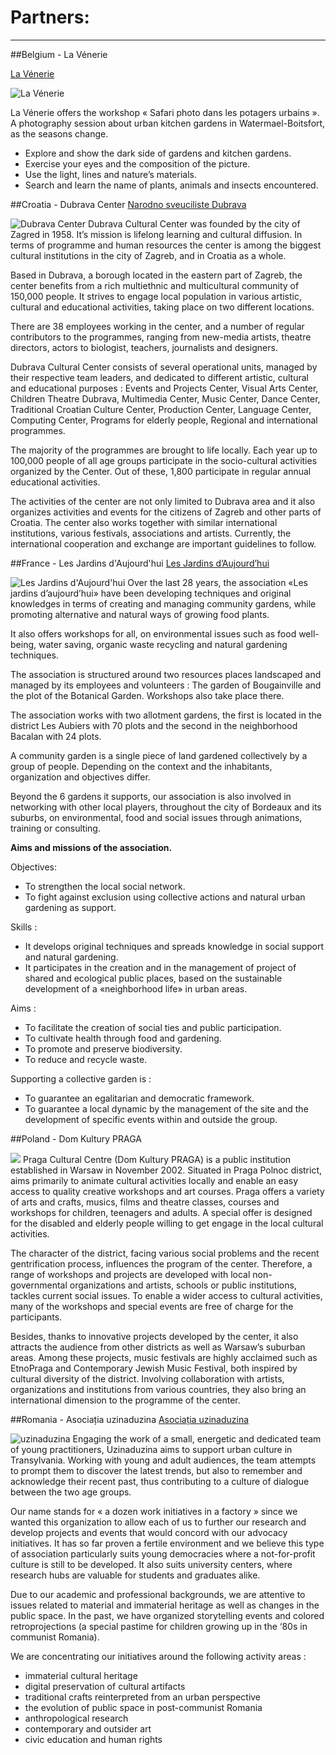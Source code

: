 # Partners:


---

##Belgium - La Vénerie

[La Vénerie](http://lavenerie.be)

![La Vénerie](OtherImages/lavenerie.png)


La Vénerie offers the workshop «  Safari photo dans les potagers urbains ». A photography session about urban kitchen gardens in Watermael-Boitsfort, as the seasons change.

* Explore and show the dark side of gardens and kitchen gardens.
* Exercise your eyes and the composition of the picture.
* Use the light, lines and nature’s materials.
* Search and learn the name of plants, animals and insects encountered.


##Croatia - Dubrava Center
[Narodno sveuciliste Dubrava](http://www.ns-dubrava.hr)


![Dubrava Center](OtherImages/dubrava.png)
Dubrava Cultural Center was founded by the city of Zagred in 1958. It’s mission is lifelong learning and cultural diffusion. In terms of programme and human resources the center is among the biggest cultural institutions in the city of Zagreb, and in Croatia as a whole.

Based in Dubrava, a borough located in the eastern part of Zagreb, the center benefits from a rich multiethnic and multicultural community of 150,000 people. It strives to engage local population in various artistic, cultural and educational activities, taking place on two different locations.

There are 38 employees working in the center, and a number of regular contributors to the programmes, ranging from new-media artists, theatre directors, actors to biologist, teachers, journalists and designers.

Dubrava Cultural Center consists of several operational units, managed by their respective team leaders, and dedicated to different artistic, cultural and educational purposes : Events and Projects Center, Visual Arts Center, Children Theatre Dubrava, Multimedia Center, Music Center, Dance Center, Traditional Croatian Culture Center, Production Center, Language Center, Computing Center, Programs for elderly people, Regional and international programmes.

The majority of the programmes are brought to life locally. Each year up to 100,000 people of all age groups participate in the socio-cultural activities organized by the Center. Out of these, 1,800 participate in regular annual educational activities.

The activities of the center are not only limited to Dubrava area and it also organizes activities and events for the citizens of Zagreb and other parts of Croatia. The center also works together with similar international institutions, various festivals, associations and artists. Currently, the international cooperation and exchange are important guidelines to follow.

##France - Les Jardins d'Aujourd'hui
[Les Jardins d’Aujourd’hui](http://association-les-jardins-daujourdhui.asso-web.com/)

![Les Jardins d'Aujourd'hui](OtherImages/aujourdhui.png)
Over the last 28 years, the association «Les jardins d’aujourd’hui» have been developing techniques and original knowledges in terms of creating and managing community gardens, while promoting alternative and natural ways of growing food plants.

It also offers workshops for all, on environmental issues such as food well-being, water saving, organic waste recycling and natural gardening techniques.

The association is structured around two resources places landscaped and managed by its employees and volunteers : The garden of Bougainville and the plot of the Botanical Garden. Workshops also take place there.

The association works with two allotment gardens, the first is located in the district Les Aubiers with 70 plots and the second in the neighborhood Bacalan with 24 plots.

A community garden is a single piece of land gardened collectively by a group of people. Depending on the context and the inhabitants, organization and objectives differ.

Beyond the 6 gardens it supports, our association is also involved in networking with other local players, throughout the city of Bordeaux and its suburbs, on environmental, food and social issues through animations, training or consulting.


**Aims and missions of the association.**

Objectives:

* To strengthen the local social network.
* To fight against exclusion using collective actions and natural urban gardening as support.


Skills :

* It develops original techniques and spreads knowledge in social support and natural gardening.
* It participates in the creation and in the management of project of shared and ecological public places, based on the sustainable development of a «neighborhood life» in urban areas.


Aims :

* To facilitate the creation of social ties and public participation.
* To cultivate health through food and gardening.
* To promote and preserve biodiversity.
* To reduce and recycle waste.


Supporting a collective garden is :
* To guarantee an egalitarian and democratic framework.
* To guarantee a local dynamic by the management of the site and the development of specific events within and outside the group.

##Poland - Dom Kultury PRAGA

![](WarsawPhotos/warsaw_10.jpg)
Praga Cultural Centre (Dom Kultury PRAGA) is a public institution established in Warsaw in November 2002. Situated in Praga Polnoc district, aims primarily to animate cultural activities locally and enable an easy access to quality creative workshops and art courses. Praga offers a variety of arts and crafts, musics, films and theatre classes, courses and workshops for children, teenagers and adults. A special offer is designed for the disabled and elderly people willing to get engage in the local cultural activities.

The character of the district, facing various social problems and the recent gentrification process, influences the program of the center. Therefore, a range of workshops and projects are developed with local non-governmental organizations and artists, schools or public institutions, tackles current social issues. To enable a wider access to cultural activities, many of the workshops and special events are free of charge for the participants.

Besides, thanks to innovative projects developed by the center, it also attracts the audience from other districts as well as Warsaw’s suburban areas. Among these projects, music festivals are highly acclaimed such as EtnoPraga and Contemporary Jewish Music Festival, both inspired by cultural diversity of the district. Involving collaboration with artists, organizations and institutions from various countries, they also bring an international dimension to the programme of the center.

##Romania - Asociația uzinaduzina
[Asociația uzinaduzina](http://uzinaduzina.org)

![uzinaduzina](OtherImages/uzinaduzina.png)
Engaging the work of a small, energetic and dedicated team of young practitioners, Uzinaduzina aims to support urban culture in Transylvania. Working with young and adult audiences, the team attempts to prompt them to discover the latest trends, but also to remember and acknowledge their recent past, thus contributing to a culture of dialogue between the two age groups.

Our name stands for « a dozen work initiatives in a factory » since we wanted this organization to allow each of us to further our research and develop projects and events that would concord with our advocacy initiatives. It has so far proven a fertile environment and we believe this type of association particularly suits young democracies where a not-for-profit culture is still to be developed. It also suits university centers, where research hubs are valuable for students and graduates alike.

Due to our academic and professional backgrounds, we are attentive to issues related to material and immaterial heritage as well as changes in the public space. In the past, we have organized storytelling events and colored retroprojections (a special pastime for children growing up in the ‘80s in communist Romania).

We are concentrating our initiatives around the following activity areas :

* immaterial cultural heritage
* digital preservation of cultural artifacts
* traditional crafts reinterpreted from an urban perspective
* the evolution of public space in post-communist Romania
* anthropological research
* contemporary and outsider art
* civic education and human rights


